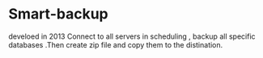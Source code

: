 # Smart-backup
develoed in 2013
Connect to all servers in scheduling , backup all specific databases .Then create zip file and copy them to the distination. 
